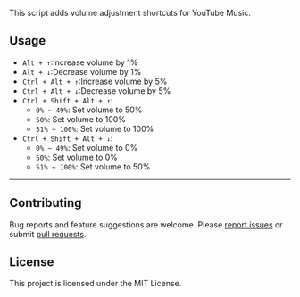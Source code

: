 This script adds volume adjustment shortcuts for YouTube Music.

## Usage

- `Alt + ↑`:Increase volume by 1%
- `Alt + ↓`:Decrease volume by 1%
- `Ctrl + Alt + ↑`:Increase volume by 5%
- `Ctrl + Alt + ↓`:Decrease volume by 5%
- `Ctrl + Shift + Alt + ↑`:
  - `0% ~ 49%`: Set volume to 50%
  - `50%`: Set volume to 100%
  - `51% ~ 100%`: Set volume to 100%
- `Ctrl + Shift + Alt + ↓`:
  - `0% ~ 49%`: Set volume to 0%
  - `50%`: Set volume to 0%
  - `51% ~ 100%`: Set volume to 50%

---

## Contributing

Bug reports and feature suggestions are welcome. Please [report issues](https://github.com/yossy17/youtube-music-volume-control-shortcut/issues) or submit [pull requests](https://github.com/yossy17/youtube-music-volume-control-shortcut/pulls).

## License

This project is licensed under the MIT License.
